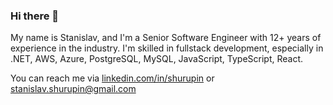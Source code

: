 ### Hi there 👋

My name is Stanislav, and I'm a Senior Software Engineer with 12+ years of experience in the industry. I'm skilled in fullstack development, especially in .NET, AWS, Azure, PostgreSQL, MySQL, JavaScript, TypeScript, React.

You can reach me via <a href="https://www.linkedin.com/in/shurupin/">linkedin.com/in/shurupin</a> or <a href="mailto:stanislav.shurupin@gmail.com">stanislav.shurupin@gmail.com</a>
